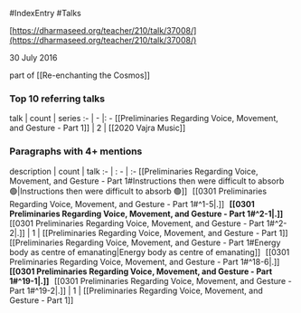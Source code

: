 #IndexEntry #Talks 

[https://dharmaseed.org/teacher/210/talk/37008/](https://dharmaseed.org/teacher/210/talk/37008/)

30 July 2016

part of [[Re-enchanting the Cosmos]]

### Top 10 referring talks
talk | count | series
:- | - |: -
[[Preliminaries Regarding Voice, Movement, and Gesture - Part 1]] | 2 | [[2020 Vajra Music]]

### Paragraphs with 4+ mentions
description | count | talk
:- | : - | :-
[[Preliminaries Regarding Voice, Movement, and Gesture - Part 1#Instructions then were difficult to absorb 🟢\|Instructions then were difficult to absorb 🟢]] &nbsp;&nbsp;[[0301 Preliminaries Regarding Voice, Movement, and Gesture - Part 1#^1-5\|.]] &nbsp; **[[0301 Preliminaries Regarding Voice, Movement, and Gesture - Part 1#^2-1\|.]]** &nbsp; [[0301 Preliminaries Regarding Voice, Movement, and Gesture - Part 1#^2-2\|.]] | 1 | [[Preliminaries Regarding Voice, Movement, and Gesture - Part 1]]
[[Preliminaries Regarding Voice, Movement, and Gesture - Part 1#Energy body as centre of emanating\|Energy body as centre of emanating]] &nbsp;&nbsp;[[0301 Preliminaries Regarding Voice, Movement, and Gesture - Part 1#^18-6\|.]] &nbsp; **[[0301 Preliminaries Regarding Voice, Movement, and Gesture - Part 1#^19-1\|.]]** &nbsp; [[0301 Preliminaries Regarding Voice, Movement, and Gesture - Part 1#^19-2\|.]] | 1 | [[Preliminaries Regarding Voice, Movement, and Gesture - Part 1]]

